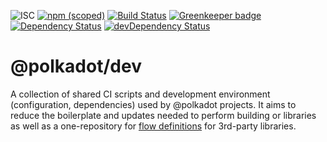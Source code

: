 ![ISC](https://img.shields.io/badge/license-ISC-lightgrey.svg)
[![npm (scoped)](https://img.shields.io/npm/v/@polkadot/dev.svg)](https://www.npmjs.com/package/@polkadot/dev)
[![Build Status](https://travis-ci.org/polkadot-js/dev.svg?branch=master)](https://travis-ci.org/polkadot-js/dev)
[![Greenkeeper badge](https://badges.greenkeeper.io/polkadot-js/dev.svg)](https://greenkeeper.io/)
[![Dependency Status](https://david-dm.org/polkadot-js/dev.svg)](https://david-dm.org/polkadot-js/dev)
[![devDependency Status](https://david-dm.org/polkadot-js/dev/dev-status.svg)](https://david-dm.org/polkadot-js/dev#info=devDependencies)

# @polkadot/dev

A collection of shared CI scripts and development environment (configuration, dependencies) used by @polkadot projects. It aims to reduce the boilerplate and updates needed to perform building or libraries as well as a one-repository for [flow definitions](https://flow.org/) for 3rd-party libraries.
